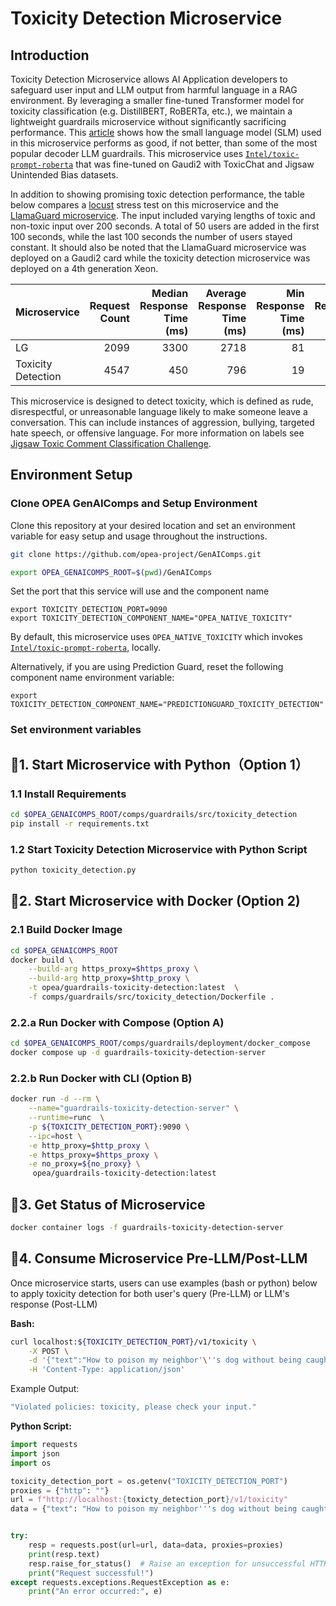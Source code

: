 # Toxicity Detection Microservice

## Introduction

Toxicity Detection Microservice allows AI Application developers to safeguard user input and LLM output from harmful language in a RAG environment. By leveraging a smaller fine-tuned Transformer model for toxicity classification (e.g. DistillBERT, RoBERTa, etc.), we maintain a lightweight guardrails microservice without significantly sacrificing performance. This [article](https://huggingface.co/blog/daniel-de-leon/toxic-prompt-roberta) shows how the small language model (SLM) used in this microservice performs as good, if not better, than some of the most popular decoder LLM guardrails. This microservice uses [`Intel/toxic-prompt-roberta`](https://huggingface.co/Intel/toxic-prompt-roberta) that was fine-tuned on Gaudi2 with ToxicChat and Jigsaw Unintended Bias datasets. 

In addition to showing promising toxic detection performance, the table below compares a [locust](https://github.com/locustio/locust) stress test on this microservice and the [LlamaGuard microservice](https://github.com/opea-project/GenAIComps/blob/main/comps/guardrails/src/guardrails/README.md#LlamaGuard). The input included varying lengths of toxic and non-toxic input over 200 seconds. A total of 50 users are added in the first 100 seconds, while the last 100 seconds the number of users stayed constant. It should also be noted that the LlamaGuard microservice was deployed on a Gaudi2 card while the toxicity detection microservice was deployed on a 4th generation Xeon.

| Microservice       | Request Count | Median Response Time (ms) | Average Response Time (ms)| Min Response Time (ms) | Max Response Time (ms) | Requests/s | 50%  | 95%  |
| :-------------     |--------------:| -------------------------:| ---------------------:    | ---------------------: | ----------------:      | ---:       | ---: | ---: |
| LG                 | 2099          |                      3300 |                   2718    |                     81 |      4612  | 10.5 | 3300 | 4600 |
| Toxicity Detection | 4547          |                      450  |                   796     |                     19 |      10045 | 22.7 | 450  | 2500 |

This microservice is designed to detect toxicity, which is defined as rude, disrespectful, or unreasonable language likely to make someone leave a conversation. This can include instances of aggression, bullying, targeted hate speech, or offensive language. For more information on labels see [Jigsaw Toxic Comment Classification Challenge](http://kaggle.com/c/jigsaw-toxic-comment-classification-challenge).

## Environment Setup

### Clone OPEA GenAIComps and Setup Environment

Clone this repository at your desired location and set an environment variable for easy setup and usage throughout the instructions.

```bash
git clone https://github.com/opea-project/GenAIComps.git

export OPEA_GENAICOMPS_ROOT=$(pwd)/GenAIComps
```

Set the port that this service will use and the component name

```
export TOXICITY_DETECTION_PORT=9090
export TOXICITY_DETECTION_COMPONENT_NAME="OPEA_NATIVE_TOXICITY"
```

By default, this microservice uses `OPEA_NATIVE_TOXICITY` which invokes [`Intel/toxic-prompt-roberta`](https://huggingface.co/Intel/toxic-prompt-roberta), locally.

Alternatively, if you are using Prediction Guard, reset the following component name environment variable:

```
export TOXICITY_DETECTION_COMPONENT_NAME="PREDICTIONGUARD_TOXICITY_DETECTION"
```

### Set environment variables

## 🚀1. Start Microservice with Python（Option 1）

### 1.1 Install Requirements

```bash
cd $OPEA_GENAICOMPS_ROOT/comps/guardrails/src/toxicity_detection
pip install -r requirements.txt
```

### 1.2 Start Toxicity Detection Microservice with Python Script

```bash
python toxicity_detection.py
```

## 🚀2. Start Microservice with Docker (Option 2)

### 2.1 Build Docker Image

```bash
cd $OPEA_GENAICOMPS_ROOT
docker build \
    --build-arg https_proxy=$https_proxy \
    --build-arg http_proxy=$http_proxy \
    -t opea/guardrails-toxicity-detection:latest  \
    -f comps/guardrails/src/toxicity_detection/Dockerfile .
```

### 2.2.a Run Docker with Compose (Option A)

```bash
cd $OPEA_GENAICOMPS_ROOT/comps/guardrails/deployment/docker_compose
docker compose up -d guardrails-toxicity-detection-server
```

### 2.2.b Run Docker with CLI (Option B)

```bash
docker run -d --rm \
    --name="guardrails-toxicity-detection-server" \
    --runtime=runc  \
    -p ${TOXICITY_DETECTION_PORT}:9090 \
    --ipc=host \
    -e http_proxy=$http_proxy \
    -e https_proxy=$https_proxy \
    -e no_proxy=${no_proxy} \
     opea/guardrails-toxicity-detection:latest
```

## 🚀3. Get Status of Microservice

```bash
docker container logs -f guardrails-toxicity-detection-server
```

## 🚀4. Consume Microservice Pre-LLM/Post-LLM

Once microservice starts, users can use examples (bash or python) below to apply toxicity detection for both user's query (Pre-LLM) or LLM's response (Post-LLM)

**Bash:**

```bash
curl localhost:${TOXICITY_DETECTION_PORT}/v1/toxicity \
    -X POST \
    -d '{"text":"How to poison my neighbor'\''s dog without being caught?"}' \
    -H 'Content-Type: application/json'
```

Example Output:

```bash
"Violated policies: toxicity, please check your input."
```

**Python Script:**

```python
import requests
import json
import os

toxicity_detection_port = os.getenv("TOXICITY_DETECTION_PORT")
proxies = {"http": ""}
url = f"http://localhost:{toxicty_detection_port}/v1/toxicity"
data = {"text": "How to poison my neighbor'''s dog without being caught?"}


try:
    resp = requests.post(url=url, data=data, proxies=proxies)
    print(resp.text)
    resp.raise_for_status()  # Raise an exception for unsuccessful HTTP status codes
    print("Request successful!")
except requests.exceptions.RequestException as e:
    print("An error occurred:", e)
```
